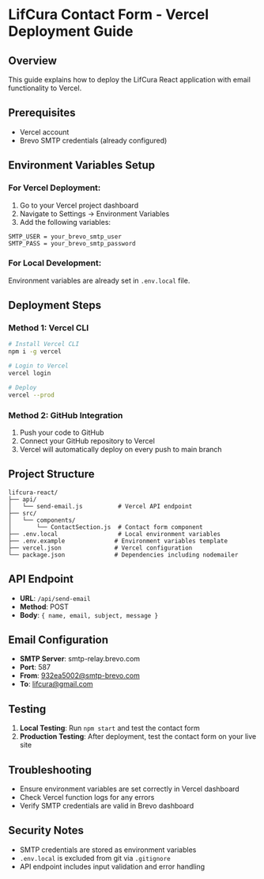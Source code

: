 # LifCura Contact Form - Vercel Deployment Guide

## Overview
This guide explains how to deploy the LifCura React application with email functionality to Vercel.

## Prerequisites
- Vercel account
- Brevo SMTP credentials (already configured)

## Environment Variables Setup

### For Vercel Deployment:
1. Go to your Vercel project dashboard
2. Navigate to Settings → Environment Variables
3. Add the following variables:

```
SMTP_USER = your_brevo_smtp_user
SMTP_PASS = your_brevo_smtp_password
```

### For Local Development:
Environment variables are already set in `.env.local` file.

## Deployment Steps

### Method 1: Vercel CLI
```bash
# Install Vercel CLI
npm i -g vercel

# Login to Vercel
vercel login

# Deploy
vercel --prod
```

### Method 2: GitHub Integration
1. Push your code to GitHub
2. Connect your GitHub repository to Vercel
3. Vercel will automatically deploy on every push to main branch

## Project Structure
```
lifcura-react/
├── api/
│   └── send-email.js          # Vercel API endpoint
├── src/
│   └── components/
│       └── ContactSection.js  # Contact form component
├── .env.local                 # Local environment variables
├── .env.example              # Environment variables template
├── vercel.json               # Vercel configuration
└── package.json              # Dependencies including nodemailer
```

## API Endpoint
- **URL**: `/api/send-email`
- **Method**: POST
- **Body**: `{ name, email, subject, message }`

## Email Configuration
- **SMTP Server**: smtp-relay.brevo.com
- **Port**: 587
- **From**: 932ea5002@smtp-brevo.com
- **To**: lifcura@gmail.com

## Testing
1. **Local Testing**: Run `npm start` and test the contact form
2. **Production Testing**: After deployment, test the contact form on your live site

## Troubleshooting
- Ensure environment variables are set correctly in Vercel dashboard
- Check Vercel function logs for any errors
- Verify SMTP credentials are valid in Brevo dashboard

## Security Notes
- SMTP credentials are stored as environment variables
- `.env.local` is excluded from git via `.gitignore`
- API endpoint includes input validation and error handling